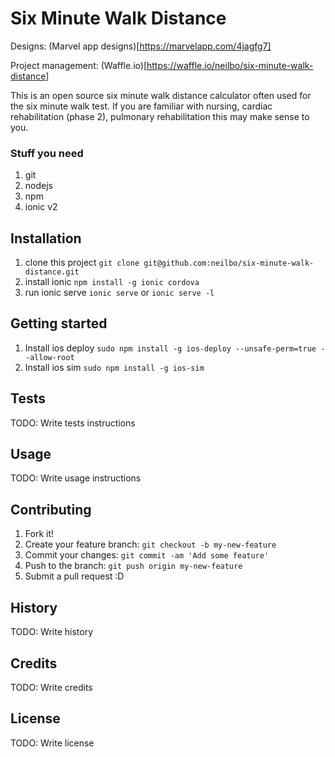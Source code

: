 # Six Minute Walk Distance

Designs: (Marvel app designs)[https://marvelapp.com/4jagfg7]

Project management: (Waffle.io)[https://waffle.io/neilbo/six-minute-walk-distance]

This is an open source six minute walk distance calculator often used for the six minute walk test.
If you are familiar with nursing, cardiac rehabilitation (phase 2), pulmonary rehabilitation this may make sense to you.

### Stuff you need

1. git
2. nodejs
3. npm
4. ionic v2

## Installation

1. clone this project `git clone git@github.com:neilbo/six-minute-walk-distance.git`
2. install ionic `npm install -g ionic cordova`
3. run ionic serve `ionic serve` or `ionic serve -l`

## Getting started

1. Install ios deploy `sudo npm install -g ios-deploy --unsafe-perm=true --allow-root`
2. Install ios sim `sudo npm install -g ios-sim`

## Tests

TODO: Write tests instructions

## Usage

TODO: Write usage instructions

## Contributing

1. Fork it!
2. Create your feature branch: `git checkout -b my-new-feature`
3. Commit your changes: `git commit -am 'Add some feature'`
4. Push to the branch: `git push origin my-new-feature`
5. Submit a pull request :D

## History

TODO: Write history

## Credits

TODO: Write credits

## License

TODO: Write license
